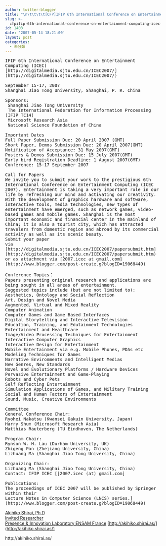 ```yaml
---
author: twitter-blogger
title: "\n\t\t\t\t[CFP]IFIP 6th International Conference on Entertainment Computing (ICEC) / Deadline 15 July (poster and demos)\t\t"
slug: >-
  cfpifip-6th-international-conference-on-entertainment-computing-icec-deadline-15-july-poster-and-demos
id: 1403
date: '2007-05-14 18:21:00'
layout: post
categories:
  - 未分類
---
```


<pre wrap="">IFIP 6th International Conference on Entertainment Computing (ICEC)  
[http://digitalmedia.sjtu.edu.cn/ICEC2007/](http://digitalmedia.sjtu.edu.cn/ICEC2007/)  

September 15-17, 2007  
Shanghai Jiao Tong University, Shanghai, P. R. China  

Sponsors:  
 Shanghai Jiao Tong University  
 The International Federation for Information Processing (IFIP TC14)  
 Microsoft Research Asia  
 National Science Foundation of China  

Important Dates  
Full Paper Submission Due: 20 April 2007 (GMT)  
Short Paper, Demos Submission Due: 20 April 2007(GMT)  
Notification of Acceptance: 31 May 2007(GMT)  
Posters & Demos Submission Due: 15 July 2007(GMT)  
Early bird Registration Deadline: 1 August 2007(GMT)  
Conference: 15-17 September 2007  

Call for Papers  
We invite you to submit your work to the prestigious 6th International Conference on Entertainment Computing (ICEC 2007). Entertainment is taking a very important role in our life by refreshing our mind and activating our creativity. With the development of graphics hardware and software, interactive tools, media technologies, new types of entertainment have emerged, such as network games, video-based games and mobile games. Shanghai is the most important economic and financial center in the mainland of China; it is also a tourist city, which has attracted travelers from domestic region and abroad by its commercial activity as well as its scenic beauty.  
Submit your paper  
via   [http://digitalmedia.sjtu.edu.cn/ICEC2007/papersubmit.htm](http://digitalmedia.sjtu.edu.cn/ICEC2007/papersubmit.htm)  
or as attachment via [2007.icec at gmail.com](http://www.blogger.com/post-create.g?blogID=19068449)  

Conference Topics：  
Papers presenting original research and applications are being sought in all areas of entertainment.  
Suggested topics include (but are not limited to):  
Aesthetics, Ontology and Social Reflection  
Art, Design and Novel Media  
Augmented, Virtual and Mixed Reality  
Computer Animation  
Computer Games and Game Based Interfaces  
Digital Storytelling and Interactive Television  
Education, Training, and Edutainment Technologies  
Entertainment and Healthcare  
Image/Video Processing Techniques for Entertainment  
Interactive Computer Graphics  
Interactive Design for Entertainment  
Mobile Entertainment via e.g. Mobile Phones, PDAs etc  
Modeling Techniques for Games  
Narrative Environments and Intelligent Medias  
New Genres, New Standards  
Novel and Evolutionary Platforms / Hardware Devices  
Pervasive Entertainment and Game-Playing  
Robots and Cyber Pets  
Self Reflecting Entertainment  
Simulation Applications of Games, and Military Training  
Social and Human Factors of Entertainment  
Sound, Music, Creative Environments  

Committee  
General Conference Chair:  
Ryohei Nakatsu (Kwansei Gakuin University, Japan)  
Harry Shum (Microsoft Research Asia)  
Matthias Rauterberg (TU Eindhoven, The Netherlands)  

Program Chair:  
Rynson W. H. Lau (Durham University, UK)  
Zhigeng Pan (Zhejiang University, China)  
Lizhuang Ma (Shanghai Jiao Tong University, China)  

Organizing Chair:  
Lizhuang Ma (Shanghai Jiao Tong University, China)  
Contact: IFIP ICEC [[2007.icec (at) gmail.com]  

Publications:  
The proceedings of ICEC 2007 will be published by Springer within their  
Lecture Notes in Computer Science (LNCS) series.](http://www.blogger.com/post-create.g?blogID=19068449) </pre>

 [Akihiko Shirai, Ph.D  
Invited Researcher  
Presence & Innovation Laboratory ENSAM France](http://www.blogger.com/post-create.g?blogID=19068449) [http://akihiko.shirai.as/](http://akihiko.shirai.as/)

<div>http://akihiko.shirai.as/</div>